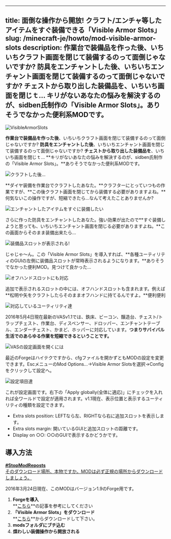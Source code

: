 
---
title: 面倒な操作から開放! クラフト/エンチャ等したアイテムをすぐ装備できる「Visible Armor Slots」
slug: /minecraft-je/howto/mod-visible-armor-slots
description: 作業台で装備品を作った後、いちいちクラフト画面を閉じて装備するのって面倒じゃないですか? 防具をエンチャントした後、いちいちエンチャント画面を閉じて装備するのって面倒じゃないですか? チェストから取り出した装備品を、いちいち画面を閉じｔ… キリがないあなたの悩みを解決するのが、sidben氏制作の「Visible Armor Slots」。ありそうでなかった便利系MODです。
---

![VisibleArmorSlots](https://cdn-ak.f.st-hatena.com/images/fotolife/s/sasigume/20210208/20210208110547.png)

**作業台で装備品を作った後**、いちいちクラフト画面を閉じて装備するのって面倒じゃないですか? **防具をエンチャントした後**、いちいちエンチャント画面を閉じて装備するのって面倒じゃないですか? **チェストから取り出した装備品を**、いちいち画面を閉じｔ… **キリがないあなたの悩みを解決するのが、sidben氏制作の「Visible Armor Slots」。**ありそうでなかった便利系MODです。

![クラフトした後...](https://cdn-ak.f.st-hatena.com/images/fotolife/s/sasigume/20210208/20210208101759.png)

**ダイヤ装備を作業台でクラフトしたあなた。**クラフターにとっていつもの作業ですが、**この後クラフト画面を閉じてから装備する必要がありますよね。**何気ないこの操作ですが、短縮できたら…なんて考えたことありませんか?

![エンチャントしたアイテムをすぐに装備したい](https://cdn-ak.f.st-hatena.com/images/fotolife/s/sasigume/20210208/20210208123246.png)

さらに作った防具をエンチャントしたあなた。強い効果が出たので**すぐ装備しようと思っても、いちいちエンチャント画面を閉じる必要がありますよね。**この画面からそのまま装備出来たら…

![装備品スロットが表示される!](https://cdn-ak.f.st-hatena.com/images/fotolife/s/sasigume/20210208/20210208103213.png)

じゃじゃ～ん。この「Visible Armor Slots」を導入すれば、**各種ユーティリティのGUIの左側に装備品スロットが常時表示されるようになります。**ありそうでなかった便利MOD。見つけて良かった…

![オフハンドスロットにも対応](https://cdn-ak.f.st-hatena.com/images/fotolife/s/sasigume/20210208/20210208121337.png)

追加で表示されるスロットの中には、オフハンドスロットも含まれます。例えば**松明や矢をクラフトしたらそのままオフハンドに持てるんですよ。**便利便利

![対応しているユーティリティ達](https://cdn-ak.f.st-hatena.com/images/fotolife/s/sasigume/20210208/20210208101314.png)

2016年5月4日現在最新のVASv1.1では、鉄床、ビーコン、醸造台、チェスト/トラップチェスト、作業台、ディスペンサー、ドロッパー、エンチャントテーブル、エンダーチェスト、かまど、ホッパーに対応しています。**つまりサバイバル生活でのあらゆる作業を短縮できるということです。**

![VASの設定画面を開くには](https://cdn-ak.f.st-hatena.com/images/fotolife/s/sasigume/20210208/20210208090255.png)

最近のForgeはハイテクですから、cfgファイルを開かずともMODの設定を変更できます。EscメニューのMod Options…→Visible Armor Slotsを選択→Configをクリックして設定へ。

![設定項目達](https://cdn-ak.f.st-hatena.com/images/fotolife/s/sasigume/20210208/20210208091815.png)

これが設定画面です。右下の「Apply globally(全体に適応)」にチェックを入れれば全ワールドで設定が適用されます。v1.1現在、表示位置と表示するユーティリティの種類を設定できます。

*   Extra slots position: LEFTなら左、RIGHTなら右に追加スロットを表示します。
*   Extra slots margin: 開いているGUIと追加スロットの距離です。
*   Display on ○○: ○○のGUIで表示するかどうかです。

## 導入方法

[**#StopModReposts**  
そのダウンロード場所、本物ですか。MODは必ず正規の場所からダウンロードしましょう。](https://www.napoan.com/stop-mod-reposts/)

2016年3月24日現在、このMODはバージョン1.9のForge用です。

1.  **Forgeを導入**  
    **[こちら](/new-way-to-install-mod/#forge-inst)**の記事を参考にしてください
2.  **「Visible Armor Slots」をダウンロード**  
    **[こちら](http://mods.curse.com/mc-mods/minecraft/244589-visible-armor-slots "「Visible Armor Slots」のダウンロード")**からダウンロードして下さい。
3.  **modsフォルダにブチ込む** 
4.  **煩わしい装備操作から開放される**
